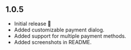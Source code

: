 ## 1.0.5
- Initial release 🎉
- Added customizable payment dialog.
- Added support for multiple payment methods.
- Added screenshots in README.